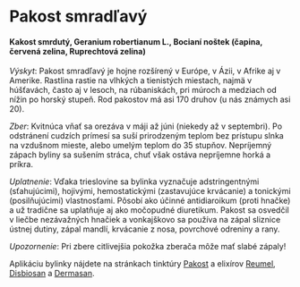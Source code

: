 Pakost smradľavý
================

#### Kakost smrdutý, Geranium robertianum L., Bocianí noštek (čapina, červená zelina, Ruprechtová zelina)

*Výskyt*: Pakost smradľavý je hojne rozšírený v Európe, v Ázii, v Afrike aj v
Amerike. Rastlina rastie na vlhkých a tienistých miestach, najmä v húšťavách,
často aj v lesoch, na rúbaniskách, pri múroch a medziach od nížin po horský
stupeň. Rod pakostov má asi 170 druhov (u nás známych asi 20).

*Zber*: Kvitnúca vňať sa orezáva v máji až júni (niekedy až v septembri). Po
odstránení cudzích prímesí sa suší prirodzeným teplom bez prístupu slnka na
vzdušnom mieste, alebo umelým teplom do 35 stupňov. Nepríjemný zápach byliny sa
sušením stráca, chuť však ostáva nepríjemne horká a príkra.

*Uplatnenie*: Vďaka trieslovine sa bylinka vyznačuje adstringentnými
(sťahujúcimi), hojivými, hemostatickými (zastavujúce krvácanie) a tonickými
(posilňujúcimi) vlastnosťami. Pôsobí ako účinné antidiaroikum (proti hnačke) a
už tradične sa uplatňuje aj ako močopudné diuretikum. Pakost sa osvedčil v
liečbe nezávažných hnačiek a vonkajškovo sa používa na zápal sliznice ústnej
dutiny, zápal mandlí, krvácanie z nosa, povrchové odreniny a rany.

*Upozornenie*: Pri zbere citlivejšia pokožka zberača môže mať slabé zápaly!

Aplikáciu bylinky nájdete na stránkach tinktúry
[Pakost](/tinktury-jednobylinkove/pakost) a elixírov
[Reumel](/elixiry/reumel-elixir), [Disbiosan](/elixiry/disbiosan-elixir) a
[Dermasan](/elixiry/dermasan-elixir).

